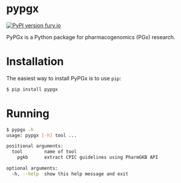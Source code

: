 # pypgx

[![PyPI version fury.io](https://badge.fury.io/py/pypgx.svg)](https://pypi.python.org/pypi/pypgx/)

PyPGx is a Python package for pharmacogenomics (PGx) research.

# Installation
The easiest way to install PyPGx is to use `pip`:
```sh
$ pip install pypgx
```

# Running
```sh
$ pypgx -h
usage: pypgx [-h] tool ...

positional arguments:
  tool        name of tool
    pgkb      extract CPIC guidelines using PharmGKB API

optional arguments:
  -h, --help  show this help message and exit
```
